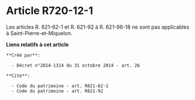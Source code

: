# Article R720-12-1

Les articles R. 621-62-1 et R. 621-92 à R. 621-96-18 ne sont pas applicables à Saint-Pierre-et-Miquelon.

**Liens relatifs à cet article**

	**Créé par**:

	  - Décret n°2014-1314 du 31 octobre 2014 - art. 26

	**Cite**:

	  - Code du patrimoine - art. R621-62-1
	  - Code du patrimoine - art. R621-92
